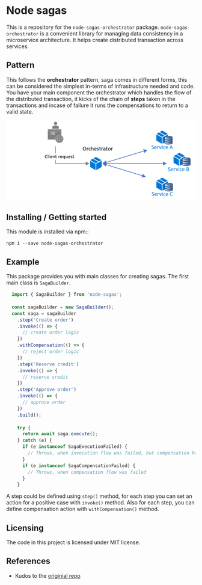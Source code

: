 # Node sagas 
This is a repository for the `node-sagas-orchestrator` package.
`node-sagas-orchestrator` is a convenient library for managing data consistency in a microservice architecture.
It helps create distributed transaction across services.

## Pattern
This follows the **orchestrator** pattern, saga comes in different forms, this can be considered the simplest in-terms of infrastructure needed and code.
You have your main component the orchestrator which handles the flow of the distributed transaction, it kicks of the chain of **steps** taken in the transactions
and incase of failure it runs the compensations to return to a valid state.

![alt text](image.png)

## Installing / Getting started

This module is installed via npm::

```shell
npm i --save node-sagas-orchestrator
```

## Example

This package provides you with main classes for creating sagas.
The first main class is `SagaBuilder`. 
```typescript
  import { SagaBuilder } from 'node-sagas';
  
  const sagaBuilder = new SagaBuilder();
  const saga = sagaBuilder
    .step('Create order')
    .invoke(() => {
      // create order logic
    })
    .withCompensation(() => {
      // reject order logic
    })
    .step('Reserve credit')
    .invoke(() => {
      // reserve credit
    })
    .step('Approve order')
    .invoke(() => {
      // approve order
    })
    .build();

    try {
      return await saga.execute();
    } catch (e) {
      if (e instanceof SagaExecutionFailed) {
        // Throws, when invocation flow was failed, but compensation has been completed
      }
      if (e instanceof SagaCompensationFailed) {
        // Throws, when compensation flow was failed
      }
    }
```

A step could be defined using `step()` method, for each step you can set an action for a positive 
case with `invoke()` method. Also for each step, you can define compensation action with `withCompensation()` method.

## Licensing

The code in this project is licensed under MIT license.

## References 
- Kudos to the [originial repo](https://github.com/SlavaPanevskiy/node-sagas) 